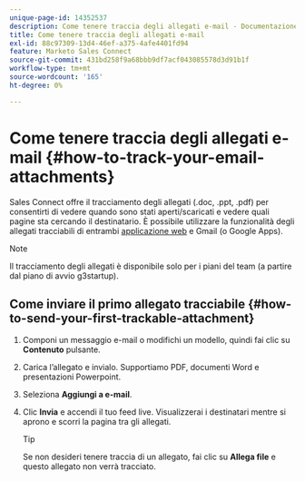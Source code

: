 ```yaml
---
unique-page-id: 14352537
description: Come tenere traccia degli allegati e-mail - Documentazione di Marketo - Documentazione del prodotto
title: Come tenere traccia degli allegati e-mail
exl-id: 88c97309-13d4-46ef-a375-4afe4401fd94
feature: Marketo Sales Connect
source-git-commit: 431bd258f9a68bbb9df7acf043085578d3d91b1f
workflow-type: tm+mt
source-wordcount: '165'
ht-degree: 0%

---
```


# Come tenere traccia degli allegati e-mail {#how-to-track-your-email-attachments}

Sales Connect offre il tracciamento degli allegati (.doc, .ppt, .pdf) per consentirti di vedere quando sono stati aperti/scaricati e vedere quali pagine sta cercando il destinatario. È possibile utilizzare la funzionalità degli allegati tracciabili di entrambi [applicazione web](https://toutapp.com/login) e Gmail (o Google Apps).

>[!NOTE]
>
>Il tracciamento degli allegati è disponibile solo per i piani del team (a partire dal piano di avvio g3startup).

## Come inviare il primo allegato tracciabile {#how-to-send-your-first-trackable-attachment}

1. Componi un messaggio e-mail o modifichi un modello, quindi fai clic su **Contenuto** pulsante.

1. Carica l’allegato e invialo. Supportiamo PDF, documenti Word e presentazioni Powerpoint.

1. Seleziona **Aggiungi a e-mail**.

1. Clic **Invia** e accendi il tuo feed live. Visualizzerai i destinatari mentre si aprono e scorri la pagina tra gli allegati.

   >[!TIP]
   >
   >Se non desideri tenere traccia di un allegato, fai clic su **Allega file** e questo allegato non verrà tracciato.
